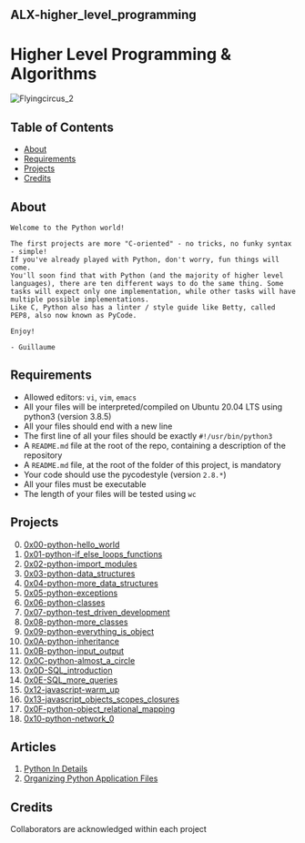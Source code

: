 ## ALX-higher_level_programming

# Higher Level Programming & Algorithms
![Flyingcircus_2](https://user-images.githubusercontent.com/85158665/223382189-64f4a4b2-f7c0-4f36-b305-764e7cc3f104.jpg)
## Table of Contents
* [About](#about)
* [Requirements](#requirements)
* [Projects](#projects)
* [Credits](#credits)

## About
```
Welcome to the Python world!

The first projects are more "C-oriented" - no tricks, no funky syntax - simple!
If you've already played with Python, don't worry, fun things will come.
You'll soon find that with Python (and the majority of higher level languages), there are ten different ways to do the same thing. Some tasks will expect only one implementation, while other tasks will have multiple possible implementations.
Like C, Python also has a linter / style guide like Betty, called PEP8, also now known as PyCode.

Enjoy!

- Guillaume
```
## Requirements
* Allowed editors: `vi`, `vim`, `emacs`
* All your files will be interpreted/compiled on Ubuntu 20.04 LTS using python3 (version 3.8.5)
* All your files should end with a new line
* The first line of all your files should be exactly `#!/usr/bin/python3`
* A `README.md` file at the root of the repo, containing a description of the repository
* A `README.md` file, at the root of the folder of this project, is mandatory
* Your code should use the pycodestyle (version `2.8.*`)
* All your files must be executable
* The length of your files will be tested using `wc`
## Projects
0. [0x00-python-hello_world](./0x00-python-hello_world)
1. [0x01-python-if_else_loops_functions](./0x01-python-if_else_loops_functions)
2. [0x02-python-import_modules](./0x02-python-import_modules)
3. [0x03-python-data_structures](./0x03-python-data_structures)
4. [0x04-python-more_data_structures](./0x04-python-more_data_structures)
5. [0x05-python-exceptions](./0x05-python-exceptions)
6. [0x06-python-classes](./0x06-python-classes)
7. [0x07-python-test_driven_development](./0x07-python-test_driven_development)
8. [0x08-python-more_classes](./0x08-python-more_classes)
9. [0x09-python-everything_is_object](./0x09-python-everything_is_object)
10. [0x0A-python-inheritance](./0x0A-python-inheritance)
11. [0x0B-python-input_output](./0x0B-python-input_output)
12. [0x0C-python-almost_a_circle](./0x0C-python-almost_a_circle)
13. [0x0D-SQL_introduction](./0x0D-SQL_introduction)
14. [0x0E-SQL_more_queries](./0x0E-SQL_more_queries)
16. [0x12-javascript-warm_up](./0x12-javascript-warm_up)
17. [0x13-javascript_objects_scopes_closures](./0x13-javascript_objects_scopes_closures)
18. [0x0F-python-object_relational_mapping](./0x0F-python-object_relational_mapping)
19. [0x10-python-network_0](./0x10-python-network_0)
## Articles
1. [Python In Details](https://onepunchcoder.medium.com/python-in-details-f5767c88d296)
2. [Organizing Python Application Files](https://medium.com/@onepunchcoder/organizing-python-application-files-9afe98242999)
## Credits
Collaborators are acknowledged within each project
